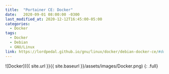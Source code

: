 ```yaml
---
title:  "Portainer CE: Docker"
date:   2020-09-01 08:00:00 -0300
last_modified_at: 2020-12-12T16:45:00-05:00
categories:
  - Docker
tags:
  - Docker
  - Debian
  - GNU/Linux
link: https://lordpedal.github.io/gnu/linux/docker/debian-docker-ce/#docker-portainer-ce
---
```


![Docker]({{ site.url }}{{ site.baseurl }}/assets/images/Docker.png)
{: .full}
